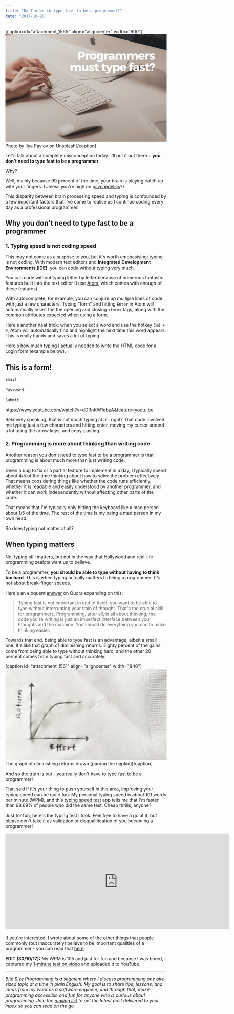 ```yaml
---
title: "Do I need to type fast to be a programmer?"
date: "2017-10-28"
---
```


\[caption id="attachment\_1565" align="aligncenter" width="600"\]![type fast to be a programmer nickang blog](images/BSP-type-fast-to-be-a-programmer.png) Photo by Ilya Pavlov on Unsplash\[/caption\]

Let's talk about a complete misconception today. I'll put it out there... **you don't need to type fast to be a programmer**.

Why?

Well, mainly because 99 percent of the time, your brain is playing catch up with your fingers. (Unless you're high on [psychedelics](http://howtousepsychedelics.org/problem-solving/)?)

This disparity between brain processing speed and typing is confounded by a few important factors that I've come to realise as I continue coding every day as a professional programmer.

## Why you don't need to type fast to be a programmer

### 1\. Typing speed is not coding speed

This may not come as a surprise to you, but it's worth emphasising: typing is not coding. With modern text editors and **Integrated Development Environments (IDE)**, you can code without typing very much.

You can code without typing letter by letter because of numerous fantastic features built into the text editor (I use [Atom](https://atom.io/), which comes with enough of these features).

With autocomplete, for example, you can conjure up multiple lines of code with just a few characters. Typing "form" and hitting `Enter` in Atom will automatically insert the the opening and closing `<form>` tags, along with the common attributes expected when using a form.

Here's another neat trick: when you select a word and use the hotkey `Cmd + D`, Atom will automatically find and highlight the next time this word appears. This is really handy and saves a lot of typing.

Here's how much typing I actually needed to write the HTML code for a Login form (example below).

    

## This is a form!

    Email
    
    Password
    
    Submit

https://www.youtube.com/watch?v=dDRnKW1qbzA&feature=youtu.be

Relatively speaking, that is not much typing at all, right? That code involved me typing just a few characters and hitting enter, moving my cursor around a lot using the arrow keys, and copy-pasting.

### 2\. Programming is more about thinking than writing code

Another reason you don't need to type fast to be a programmer is that programming is about much more than just writing code.

Given a bug to fix or a partial feature to implement in a day, I typically spend about 4/5 of the time thinking about how to solve the problem effectively. That means considering things like whether the code runs efficiently, whether it is readable and easily understood by another programmer, and whether it can work independently without affecting other parts of the code.

That means that I'm typically only hitting the keyboard like a mad person about 1/5 of the time. The rest of the time is my being a mad person in my own head.

So does typing not matter at all?

## When typing matters

No, typing still matters, but not in the way that Hollywood and real-life programming zealots want us to believe.

To be a programmer, **you should be able to type without having to think too hard**. This is when typing actually matters to being a programmer. It's not about break-finger speeds.

Here's an eloquent [answer](https://www.quora.com/Are-all-programmers-fast-typists) on Quora expanding on this:

> Typing fast is not important in and of itself: you want to be able to type without interrupting your train of thought. That's the crucial skill for programmers. Programming, after all, is all about thinking; the code you're writing is just an imperfect interface between your thoughts and the machine. You should do everything you can to make thinking easier.

Towards that end, being able to type fast is an advantage, albeit a small one. It's like that graph of diminishing returns. Eighty percent of the gains come from being able to type without thinking hard, and the other 20 percent comes from typing fast and accurately.

\[caption id="attachment\_1561" align="aligncenter" width="840"\]![generic diminishing returns graph nickang blog nickang blog](images/20171028-generic-diminishing-returns-graph-nickang-blog-nickang-blog-1024x576.jpg) The graph of diminishing returns drawn (pardon the napkin)\[/caption\]

And so the truth is out - you really don't have to type fast to be a programmer!

That said if it's your thing to push yourself in this area, improving your typing speed can be quite fun. My personal typing speed is about 101 words per minute (WPM), and this [typing speed test](http://typing-speed-test.aoeu.eu/) app tells me that I'm faster than 98.69% of people who did the same test. Cheap thrills, anyone?

Just for fun, here's the typing test I took. Feel free to have a go at it, but please don't take it as validation or disqualification of you becoming a programmer!

<iframe src="http://typing-speed-test.aoeu.eu/?iframe=1;lang=en" width="700" height="300" style="border: 0;"></iframe>

If you're interested, I wrote about some of the other things that people commonly (but inaccurately) believe to be important qualities of a programmer - you can read that [here](https://www.nickang.com/programming-is-not-for-everyone/).

**EDIT (30/10/17):** My WPM is 105 and just for fun and because I was bored, I captured my [1-minute test on video](https://www.nickang.com/typing-speed-test-video/) and uploaded it to YouTube.

* * *

_Bite Size Programming is a segment where I discuss programming one bite-sized topic at a time in plain English. My goal is to share tips, lessons, and ideas from my work as a software engineer, and through that, make programming accessible and fun for anyone who is curious about programming. Join the [mailing list](http://eepurl.com/c7xfID) to get the latest post delivered to your inbox so you can read on the go._
